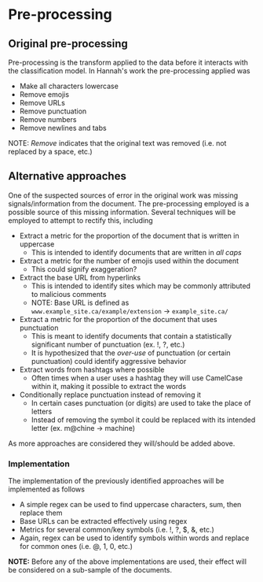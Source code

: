 # Pre-processing

## Original pre-processing

Pre-processing is the transform applied to the data before it interacts with the classification model.
In Hannah's work the pre-processing applied was

* Make all characters lowercase
* Remove emojis
* Remove URLs
* Remove punctuation
* Remove numbers
* Remove newlines and tabs

NOTE: *Remove* indicates that the original text was removed (i.e. not replaced by a space, etc.)

## Alternative approaches

One of the suspected sources of error in the original work was missing signals/information from the document.
The pre-processing employed is a possible source of this missing information.
Several techniques will be employed to attempt to rectify this, including

* Extract a metric for the proportion of the document that is written in uppercase
  * This is intended to identify documents that are written in *all caps*
* Extract a metric for the number of emojis used within the document
  * This could signify exaggeration?
* Extract the base URL from hyperlinks
  * This is intended to identify sites which may be commonly attributed to malicious comments
  * NOTE: Base URL is defined as `www.example_site.ca/example/extension` -> `example_site.ca/`
* Extract a metric for the proportion of the document that uses punctuation
  * This is meant to identify documents that contain a statistically significant number of punctuation (ex. !, ?, etc.)
  * It is hypothesized that the *over-use* of punctuation (or certain punctuation) could identify aggressive behavior
* Extract words from hashtags where possible
  * Often times when a user uses a hashtag they will use CamelCase within it, making it possible to extract the words
* Conditionally replace punctuation instead of removing it
  * In certain cases punctuation (or digits) are used to take the place of letters
  * Instead of removing the symbol it could be replaced with its intended letter (ex. m@chine -> machine)

As more approaches are considered they will/should be added above.

### Implementation

The implementation of the previously identified approaches will be implemented as follows

* A simple regex can be used to find uppercase characters, sum, then replace them
* Base URLs can be extracted effectively using regex
* Metrics for several common/key symbols (i.e. !, ?, $, &, etc.)
* Again, regex can be used to identify symbols within words and replace for common ones (i.e. @, 1, 0, etc.)

**NOTE:** Before any of the above implementations are used, their effect will be considered on a sub-sample of the documents.

